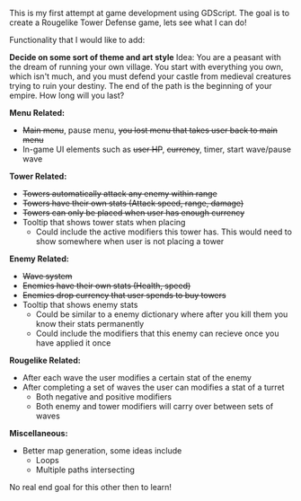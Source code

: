 This is my first attempt at game development using GDScript. The goal is to create a Rougelike Tower Defense game, lets see what I can do!


Functionality that I would like to add:

**Decide on some sort of theme and art style**
Idea: You are a peasant with the dream of running your own village. You start with everything you own, which isn't much, and you must defend your castle from medieval creatures trying to ruin your destiny.
The end of the path is the beginning of your empire. How long will you last?

**Menu Related:**
- ~~Main menu~~, pause menu, ~~you lost menu that takes user back to main menu~~
- In-game UI elements such as ~~user HP~~, ~~currency~~, timer, start wave/pause wave
  
**Tower Related:**
- ~~Towers automatically attack any enemy within range~~
- ~~Towers have their own stats (Attack speed, range, damage)~~
- ~~Towers can only be placed when user has enough currency~~
- Tooltip that shows tower stats when placing
  - Could include the active modifiers this tower has. This would need to show somewhere when user is not placing a tower

**Enemy Related:**
- ~~Wave system~~
- ~~Enemies have their own stats (Health, speed)~~
- ~~Enemies drop currency that user spends to buy towers~~
- Tooltip that shows enemy stats
  - Could be similar to a enemy dictionary where after you kill them you know their stats permanently
  - Could include the modifiers that this enemy can recieve once you have applied it once

**Rougelike Related:**
- After each wave the user modifies a certain stat of the enemy
- After completing a set of waves the user can modifies a stat of a turret
  - Both negative and positive modifiers
  - Both enemy and tower modifiers will carry over between sets of waves
 
**Miscellaneous:**
- Better map generation, some ideas include
  - Loops
  - Multiple paths intersecting

No real end goal for this other then to learn!
